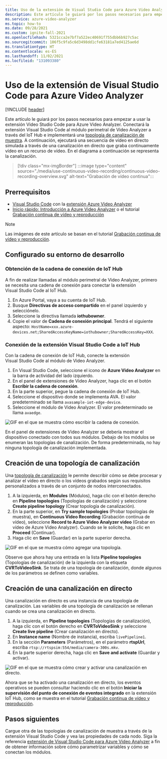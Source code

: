 ```yaml
---
title: Uso de la extensión de Visual Studio Code para Azure Video Analyzer
description: Este artículo le guiará por los pasos necesarios para empezar a usar la extensión Visual Studio Code de Azure Video Analyzer.
ms.service: azure-video-analyzer
ms.topic: how-to
ms.date: 09/28/2021
ms.custom: ignite-fall-2021
ms.openlocfilehash: 5321cca2e7bf7a522ec40691f755dbb6b927c5ac
ms.sourcegitcommit: 106f5c9fa5c6d3498dd1cfe63181a7ed4125ae6d
ms.translationtype: HT
ms.contentlocale: es-ES
ms.lasthandoff: 11/02/2021
ms.locfileid: "131093380"
---
```

# <a name="use-the-visual-studio-code-extension-for-azure-video-analyzer"></a>Uso de la extensión de Visual Studio Code para Azure Video Analyzer

[!INCLUDE [header](includes/edge-env.md)]

Este artículo le guiará por los pasos necesarios para empezar a usar la extensión Video Studio Code para Azure Video Analyzer. Conectará la extensión Visual Studio Code al módulo perimetral de Video Analyzer a través del IoT Hub e implementará una [topología de canalización de muestra](https://github.com/Azure/video-analyzer/tree/main/pipelines/live/topologies/cvr-video-sink). A continuación, ejecutará una secuencia de vídeo en directo simulada a través de una canalización en directo que graba continuamente vídeo en un recurso de vídeo. En el diagrama a continuación se representa la canalización.

> [!div class="mx-imgBorder"]
> :::image type="content" source="./media/use-continuous-video-recording/continuous-video-recording-overview.svg" alt-text="Grabación de vídeo continua":::
 
 ## <a name="prerequisites"></a>Prerrequisitos
 
* [Visual Studio Code](https://code.visualstudio.com/) con la [extensión Azure Video Analyzer](https://marketplace.visualstudio.com/items?itemName=ms-azuretools.azure-video-analyzer)
* [Inicio rápido: Introducción a Azure Video Analyzer](./get-started-detect-motion-emit-events.md) o el tutorial [Grabación continua de vídeo y reproducción](./use-continuous-video-recording.md)

 > [!NOTE]
 > Las imágenes de este artículo se basan en el tutorial [Grabación continua de vídeo y reproducción](./use-continuous-video-recording.md).    

## <a name="set-up-your-development-environment"></a>Configurado su entorno de desarrollo

### <a name="obtain-your-iot-hub-connection-string"></a>Obtención de la cadena de conexión de IoT Hub

A fin de realizar llamadas al módulo perimetral de Video Analyzer, primero se necesita una cadena de conexión para conectar la extensión Visual Studio Code al IoT Hub.

1. En Azure Portal, vaya a su cuenta de IoT Hub.
1. Busque **Directivas de acceso compartido** en el panel izquierdo y selecciónelo.
1. Seleccione la directiva llamada **iothubowner**.
1. Copie el valor de **Cadena de conexión principal**. Tendrá el siguiente aspecto: `HostName=xxx.azure-devices.net;SharedAccessKeyName=iothubowner;SharedAccessKey=XXX`.

### <a name="connect-the-visual-studio-code-extension-to-the-iot-hub"></a>Conexión de la extensión Visual Studio Code a IoT Hub

Con la cadena de conexión de IoT Hub, conecte la extensión Visual Studio Code al módulo de Video Analyzer. 

1.  En Visual Studio Code, seleccione el icono de **Azure Video Analyzer** en la barra de actividad del lado izquierdo.
1.  En el panel de extensiones de Video Analyzer, haga clic en el botón **Escribir la cadena de conexión**.
1.  En la parte superior, pegue la cadena de conexión de IoT Hub.
1.  Seleccione el dispositivo donde se implementa AVA. El valor predeterminado se llama `avasample-iot-edge-device`.
1.  Seleccione el módulo de Video Analyzer. El valor predeterminado se llama `avaedge`.

![GIF en el que se muestra cómo escribir la cadena de conexión.](./media/use-visual-studio-code-extension/enter-connection-string.gif)

En el panel de extensiones de Video Analyzer se debería mostrar el dispositivo conectado con todos sus módulos. Debajo de los módulos se enumeran las topologías de canalización. De forma predeterminada, no hay ninguna topología de canalización implementada.

## <a name="create-a-pipeline-topology"></a>Creación de una topología de canalización 

Una [topología de canalización](../pipeline.md) le permite describir cómo se debe procesar y analizar el vídeo en directo o los vídeos grabados según sus requisitos personalizados a través de un conjunto de nodos interconectados. 

1.  A la izquierda, en **Modules** (Módulos), haga clic con el botón derecho en **Pipeline topologies** (Topologías de canalización) y seleccione **Create pipeline topology** (Crear topología de canalización).
1.  En la parte superior, en **Try sample topologies** (Probar topologías de muestra), en **Continuous Video Recording** (Grabación continua de vídeo), seleccione **Record to Azure Video Analyzer video** (Grabar en vídeo de Azure Video Analyzer). Cuando se le solicite, haga clic en **Proceed** (Continuar).
1.  Haga clic en **Save** (Guardar) en la parte superior derecha.

![GIF en el que se muestra cómo agregar una topología.](./media/use-visual-studio-code-extension/add-topology.gif)

Observe que ahora hay una entrada en la lista **Pipeline topologies** (Topologías de canalización) de la izquierda con la etiqueta **CVRToVideoSink**. Se trata de una topología de canalización, donde algunos de los parámetros se definen como variables.

## <a name="create-a-live-pipeline"></a>Creación de una canalización en directo

Una canalización en directo es una instancia de una topología de canalización. Las variables de una topología de canalización se rellenan cuando se crea una canalización en directo.

1.  A la izquierda, en **Pipeline topologies** (Topologías de canalización), haga clic con el botón derecho en **CVRToVideoSink** y seleccione **Create live pipeline** (Crear canalización en directo).
1.  En **Instance name** (Nombre de instancia), escriba `livePipeline1`.
1. En la sección **Parameters** (Parámetros), en el parámetro **rtspUrl**, escriba `rtsp://rtspsim:554/media/camera-300s.mkv`.
1.  En la parte superior derecha, haga clic en **Save and activate** (Guardar y activar).

![GIF en el que se muestra cómo crear y activar una canalización en directo.](./media/use-visual-studio-code-extension/create-and-activate.gif)

Ahora que se ha activado una canalización en directo, los eventos operativos se pueden consultar haciendo clic en el botón **Iniciar la supervisión del punto de conexión de eventos integrado** en la extensión IoT Hub, como se muestra en el tutorial [Grabación continua de vídeo y reproducción](./use-continuous-video-recording.md#prepare-to-monitor-the-modules).

## <a name="next-steps"></a>Pasos siguientes

Cargue otra de las topologías de canalización de muestra a través de la extensión Visual Studio Code y vea las propiedades de cada nodo. Siga la referencia [extensión de Visual Studio Code para Azure Video Analyzer](../visual-studio-code-extension.md) a fin de obtener información sobre cómo parametrizar variables y cómo se conectan los módulos.
